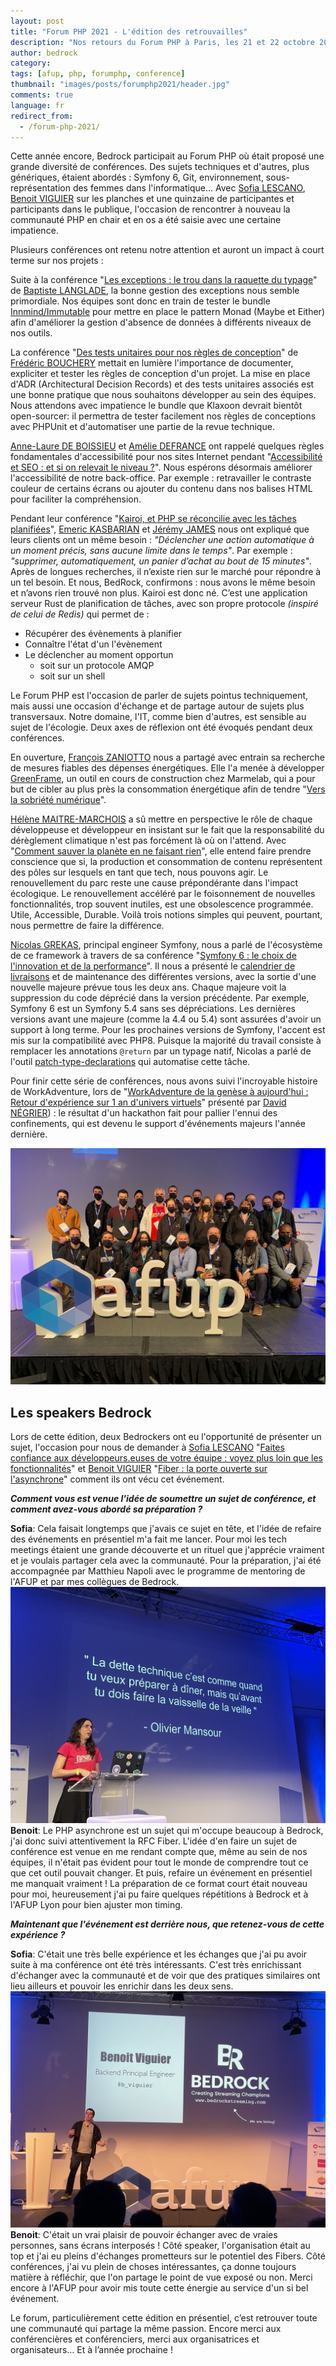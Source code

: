 ```yaml
---
layout: post
title: "Forum PHP 2021 - L'édition des retrouvailles"
description: "Nos retours du Forum PHP à Paris, les 21 et 22 octobre 2021"
author: bedrock
category:
tags: [afup, php, forumphp, conference]
thumbnail: "images/posts/forumphp2021/header.jpg"
comments: true
language: fr
redirect_from:
  - /forum-php-2021/
---
```


Cette année encore, Bedrock participait au Forum PHP où était proposé une grande diversité de conférences.
Des sujets techniques et d'autres, plus génériques, étaient abordés : Symfony 6, Git, environnement, sous-représentation des femmes dans l'informatique…
Avec [Sofia LESCANO](https://twitter.com/SofLesc), [Benoit VIGUIER](https://twitter.com/b_viguier) sur les planches et une quinzaine de participantes et participants dans le publique, l'occasion de rencontrer à nouveau la communauté PHP en chair et en os a été saisie avec une certaine impatience.

Plusieurs conférences ont retenu notre attention et auront un impact à court terme sur nos projets :

Suite à la conférence "[Les exceptions : le trou dans la raquette du typage](https://www.youtube.com/watch?v=YfoLM0vWALM)" de [Baptiste LANGLADE](https://twitter.com/Baptouuuu), la bonne gestion des exceptions nous semble primordiale. Nos équipes sont donc en train de tester le bundle [Innmind/Immutable](https://github.com/Innmind/Immutable) pour mettre en place le pattern Monad (Maybe et Either) afin d'améliorer la gestion d'absence de données à différents niveaux de nos outils.

La conférence "[Des tests unitaires pour nos règles de conception](https://www.youtube.com/watch?v=PB3NWOwBCyQ
)" de [Frédéric BOUCHERY](https://twitter.com/FredBouchery) mettait en lumière l'importance de documenter, expliciter et tester les règles de conception d'un projet. La mise en place d'ADR (Architectural Decision Records) et des tests unitaires associés est une bonne pratique que nous souhaitons développer au sein des équipes. Nous attendons avec impatience le bundle que Klaxoon devrait bientôt open-sourcer: il permettra de tester facilement nos règles de conceptions avec PHPUnit et d'automatiser une partie de la revue technique.

[Anne-Laure DE BOISSIEU](https://twitter.com/AnneLaure2B) et [Amélie DEFRANCE](https://twitter.com/amelie_defrance) ont rappelé quelques règles fondamentales d'accessibilité pour nos sites Internet pendant "[Accessibilité et SEO : et si on relevait le niveau ?](https://www.youtube.com/watch?v=vvLoYCq9uPw
)". Nous espérons désormais améliorer l'accessibilité de notre back-office. Par exemple : retravailler le contraste couleur de certains écrans ou ajouter du contenu dans nos balises HTML pour faciliter la compréhension.

Pendant leur conférence "[Kairoi, et PHP se réconcilie avec les tâches planifiées](https://www.youtube.com/watch?v=Sis1Q_ON_QY)",  [Emeric KASBARIAN](https://twitter.com/emerick42) et [Jérémy JAMES](https://twitter.com/JamesJrmy) nous ont expliqué que leurs clients ont un même besoin : _"Déclencher une action automatique à un moment précis, sans aucune limite dans le temps"_. Par exemple : _"supprimer, automatiquement, un panier d’achat au bout de 15 minutes"_.
Après de longues recherches, il n’existe rien sur le marché pour répondre à un tel besoin. Et nous, BedRock, confirmons : nous avons le même besoin et n’avons rien trouvé non plus.
Kairoi est donc né. C’est une application serveur Rust de planification de tâches, avec son propre protocole _(inspiré de celui de Redis)_ qui permet de :
* Récupérer des évènements à planifier
* Connaître l'état d'un l'évènement
* Le déclencher au moment opportun
  * soit sur un protocole AMQP
  * soit sur un shell
  

Le Forum PHP est l'occasion de parler de sujets pointus techniquement, mais aussi une occasion d'échange et de partage autour de sujets plus transversaux.
Notre domaine, l'IT, comme bien d'autres, est sensible au sujet de l'écologie. Deux axes de réflexion ont été évoqués pendant deux conférences.

En ouverture, [François ZANIOTTO](https://twitter.com/francoisz) nous a partagé avec entrain sa recherche de mesures fiables des dépenses énergétiques. Elle l'a menée à développer  [GreenFrame](https://greenframe.io/), un outil en cours de construction chez Marmelab, qui a pour but de cibler au plus près la consommation énergétique afin de tendre "[Vers la sobriété numérique](https://www.youtube.com/watch?v=bBaXxMFMGbA)".

[Hélène MAITRE-MARCHOIS](https://twitter.com/helenemaitre) a sû mettre en perspective le rôle de chaque développeuse et développeur en insistant sur le fait que la responsabilité du dérèglement climatique n'est pas forcément là où on l'attend. Avec "[Comment sauver la planète en ne faisant rien](https://www.youtube.com/watch?v=BNVwYAlE9XA)", elle entend faire prendre conscience que si, la production et consommation de contenu représentent des pôles sur lesquels en tant que tech, nous pouvons agir. Le renouvellement du parc reste une cause prépondérante dans l'impact écologique.
Le renouvellement accéléré par le foisonnement de nouvelles fonctionnalités, trop souvent inutiles, est une obsolescence programmée.
Utile, Accessible, Durable. Voilà trois notions simples qui peuvent, pourtant, nous permettre de faire la différence.

[Nicolas GREKAS](https://twitter.com/nicolasgrekas), principal engineer Symfony, nous a parlé de l'écosystème de ce framework à travers de sa conférence "[Symfony 6 : le choix de l'innovation et de la performance](https://www.youtube.com/watch?v=fLXDRQBbh3E)". Il nous a présenté le [calendrier de livraisons](https://symfony.com/releases) et de maintenance des différentes versions, avec la sortie d'une nouvelle majeure prévue tous les deux ans. Chaque majeure voit la suppression du code déprécié dans la version précédente. Par exemple, Symfony 6 est un Symfony 5.4 sans ses dépréciations. Les dernières versions avant une majeure (comme la 4.4 ou 5.4) sont assurées d'avoir un support à long terme.
Pour les prochaines versions de Symfony, l'accent est mis sur la compatibilité avec PHP8. Puisque la majorité du travail consiste à remplacer les annotations `@return` par un typage natif, Nicolas a parlé de l'outil [patch-type-declarations](https://symfony.com/doc/5.4/setup/upgrade_major.html#upgrading-to-symfony-6-add-native-return-types) qui automatise cette tâche.

Pour finir cette série de conférences, nous avons suivi l'incroyable histoire de WorkAdventure, lors de "[WorkAdventure de la genèse à aujourd'hui : Retour d'expérience sur 1 an d'univers virtuels](https://www.youtube.com/watch?v=YKNqngG-c-w)" présenté par [David NÉGRIER](https://twitter.com/david_negrier)) : le résultat d'un hackathon fait pour pallier l'ennui des confinements, qui est devenu le support d'événements majeurs l'année dernière.


![Photo de l'équipe Bedrock](/tech.bedrockstreaming.com/public/images/posts/forumphp2021/bedrock_team.jpg)

## Les speakers Bedrock
Lors de cette édition, deux Bedrockers ont eu l'opportunité de présenter un sujet, l'occasion pour nous de demander à [Sofia LESCANO](https://twitter.com/SofLesc) "[Faites confiance aux développeurs.euses de votre équipe : voyez plus loin que les fonctionnalités](https://www.youtube.com/watch?v=tuGpNiy6e9s)" et [Benoit VIGUIER](https://twitter.com/b_viguier) "[Fiber : la porte ouverte sur l'asynchrone](https://www.youtube.com/watch?v=KkRo7fAC28s)" comment ils ont vécu cet événement.

**_Comment vous est venue l'idée de soumettre un sujet de conférence, et comment avez-vous abordé sa préparation ?_**

**Sofia**: Cela faisait longtemps que j'avais ce sujet en tête, et l'idée de refaire des événements en présentiel m'a fait me lancer. Pour moi les tech meetings étaient une grande découverte et un rituel que j'apprécie vraiment et je voulais partager cela avec la communauté. Pour la préparation, j'ai été accompagnée par Matthieu Napoli avec le programme de mentoring de l'AFUP et par mes collègues de Bedrock.
![Photo de Sofia](/tech.bedrockstreaming.com/public/images/posts/forumphp2021/sofia_speaker.jpg)
**Benoit**: Le PHP asynchrone est un sujet qui m'occupe beaucoup à Bedrock, j'ai donc suivi attentivement la RFC Fiber. L'idée d'en faire un sujet de conférence est venue en me rendant compte que, même au sein de nos équipes, il n'était pas évident pour tout le monde de comprendre tout ce que cet outil pouvait changer. Et puis, refaire un événement en présentiel me manquait vraiment ! La préparation de ce format court était nouveau pour moi, heureusement j'ai pu faire quelques répétitions à Bedrock et à l'AFUP Lyon pour bien ajuster mon timing.

**_Maintenant que l'événement est derrière nous, que retenez-vous de cette expérience ?_**

**Sofia**: C'était une très belle expérience et les échanges que j'ai pu avoir suite à ma conférence ont été très intéressants. C'est très enrichissant d'échanger avec la communauté et de voir que des pratiques similaires ont lieu ailleurs et pouvoir les enrichir dans les deux sens.
![Photo de Benoit](/tech.bedrockstreaming.com/public/images/posts/forumphp2021/benoit_speaker.jpg)
**Benoit**: C'était un vrai plaisir de pouvoir échanger avec de vraies personnes, sans écrans interposés ! Côté speaker, l'organisation était au top et j'ai eu pleins d'échanges prometteurs sur le potentiel des Fibers. Côté conférences, j'ai vu plein de choses intéressantes, ça donne toujours matière à réfléchir, que l'on partage le point de vue exposé ou non. Merci encore à l'AFUP pour avoir mis toute cette énergie au service d'un si bel événement.


Le forum, particulièrement cette édition en présentiel, c’est retrouver toute une communauté qui partage la même passion. Encore merci aux conférencières et conférenciers, merci aux organisatrices et organisateurs… Et à l’année prochaine !